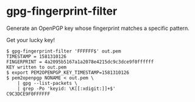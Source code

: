 # gpg-fingerprint-filter

Generate an OpenPGP key whose fingerprint matches a specific pattern.

Get your lucky key!

```
$ gpg-fingerprint-filter 'FFFFFF$' out.pem
TIMESTAMP = 1581310126
FINGERPRINT = 4a2095b5167a1a2078e4215dc9c3dce9f0ffffff
KEY written to out.pem
$ export PEM2OPENPGP_KEY_TIMESTAMP=1581310126
$ pem2openpgp NONAME < out.pem \
    | gpg --list-packets \
    | grep -Po 'keyid: \K[[:xdigit:]]+$'
C9C3DCE9F0FFFFFF
```
